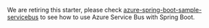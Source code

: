 We are retiring this starter, please check [azure-spring-boot-sample-servicebus](../../azure-spring-boot-samples/azure-spring-boot-sample-servicebus/README.md) to see how to use Azure Service Bus with Spring Boot.

